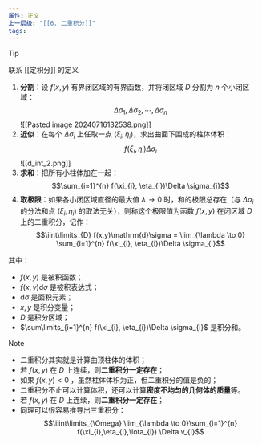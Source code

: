 ```yaml
---
属性: 正文
上一层级: "[[6. 二重积分]]"
tags:
---
```


> [!tip] 
> 联系 [[定积分]] 的定义

1. **分割**：设 $f(x,y)$ 有界闭区域的有界函数，并将闭区域 $D$ 分割为 $n$ 个小闭区域：$$\Delta \sigma_{1}, \Delta \sigma_{2}, \cdots , \Delta \sigma_{n}$$ ![[Pasted image 20240716132538.png]]
2. **近似**：在每个 $\Delta \sigma_{i}$ 上任取一点 $(\xi_{i}, \eta_{i})$，求出曲面下围成的柱体体积： $$f(\xi_{i}, \eta_{i})\Delta \sigma_{i}$$ ![[d_int_2.png]]
3. **求和**：把所有小柱体加在一起： $$\sum_{i=1}^{n} f(\xi_{i}, \eta_{i})\Delta \sigma_{i}$$
4. **取极限**：如果各小闭区域直径的最大值 $\lambda \to 0$ 时，和的极限总存在（与 $\Delta \sigma_{i}$ 的分法和点 $(\xi_{i}, \eta_{i})$ 的取法无关），则称这个极限值为函数 $f(x,y)$ 在闭区域 $D$ 上的二重积分，记作： $$\iint\limits_{D} f(x,y)\mathrm{d}\sigma = \lim_{\lambda \to 0} \sum_{i=1}^{n} f(\xi_{i}, \eta_{i})\Delta \sigma_{i}$$

其中：
- $f(x,y)$ 是被积函数；
- $f(x,y) \mathrm{d}\sigma$ 是被积表达式；
- $\mathrm{d}\sigma$ 是面积元素；
- $x, y$ 是积分变量；
- $D$ 是积分区域；
- $\sum\limits_{i=1}^{n} f(\xi_{i}, \eta_{i})\Delta \sigma_{i}$ 是积分和。

> [!note] 
> - 二重积分其实就是计算曲顶柱体的体积；
> - 若 $f(x,y)$ 在 $D$ 上连续，则**二重积分一定存在**；
> - 如果 $f(x,y) < 0$ ，虽然柱体体积为正，但二重积分的值是负的；
> - 二重积分不止可以计算体积，还可以计算**密度不均匀的几何体的质量**等。
> - 若 $f(x,y)$ 在 $D$ 上连续，则**二重积分一定存在**；
> - 同理可以很容易推导出三重积分： $$\iiint\limits_{\Omega} \lim_{\lambda \to 0}\sum_{i=1}^{n} f(\xi_{i},\eta_{i},\iota_{i}) \Delta v_{i}$$